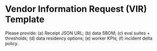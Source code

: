 # Vendor Information Request (VIR) Template
Please provide: (a) Receipt JSON URL; (b) data SBOM; (c) eval suites + thresholds; (d) data residency options; (e) worker KPIs; (f) incident delta policy.
